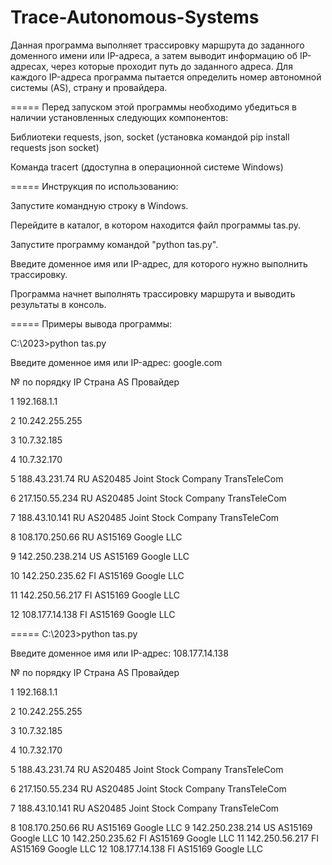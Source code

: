 # Trace-Autonomous-Systems

Данная программа выполняет трассировку маршрута до заданного доменного имени или IP-адреса, а затем выводит информацию об IP-адресах, через которые проходит путь до заданного адреса. Для каждого IP-адреса программа пытается определить номер автономной системы (AS), страну и провайдера.

=====
Перед запуском этой программы необходимо убедиться в наличии установленных следующих компонентов:

Библиотеки requests, json, socket (установка командой pip install requests json socket)

Команда tracert (ддоступна в операционной системе Windows)

=====
Инструкция по использованию:

Запустите командную строку в Windows.

Перейдите в каталог, в котором находится файл программы tas.py.

Запустите программу командой "python tas.py".

Введите доменное имя или IP-адрес, для которого нужно выполнить трассировку.

Программа начнет выполнять трассировку маршрута и выводить результаты в консоль.

=====
Примеры вывода программы:


C:\2023>python tas.py

Введите доменное имя или IP-адрес: google.com

№ по порядку    IP                      Страна  AS      Провайдер

1               192.168.1.1

2               10.242.255.255

3               10.7.32.185

4               10.7.32.170

5               188.43.231.74           RU      AS20485 Joint Stock Company TransTeleCom

6               217.150.55.234          RU      AS20485 Joint Stock Company TransTeleCom

7               188.43.10.141           RU      AS20485 Joint Stock Company TransTeleCom

8               108.170.250.66          RU      AS15169 Google LLC

9               142.250.238.214         US      AS15169 Google LLC

10              142.250.235.62          FI      AS15169 Google LLC

11              142.250.56.217          FI      AS15169 Google LLC

12              108.177.14.138          FI      AS15169 Google LLC

=====
C:\2023>python tas.py

Введите доменное имя или IP-адрес: 108.177.14.138

№ по порядку    IP                      Страна  AS      Провайдер

1               192.168.1.1

2               10.242.255.255

3               10.7.32.185

4               10.7.32.170

5               188.43.231.74           RU      AS20485 Joint Stock Company TransTeleCom

6               217.150.55.234          RU      AS20485 Joint Stock Company TransTeleCom

7               188.43.10.141           RU      AS20485 Joint Stock Company TransTeleCom

8               108.170.250.66          RU      AS15169 Google LLC
9               142.250.238.214         US      AS15169 Google LLC
10              142.250.235.62          FI      AS15169 Google LLC
11              142.250.56.217          FI      AS15169 Google LLC
12              108.177.14.138          FI      AS15169 Google LLC
